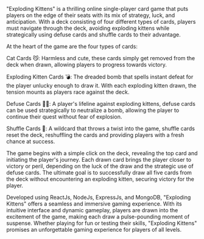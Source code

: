 "Exploding Kittens" is a thrilling online single-player card game that puts players on the edge of their seats with its mix of strategy, luck, and anticipation. With a deck consisting of four different types of cards, players must navigate through the deck, avoiding exploding kittens while strategically using defuse cards and shuffle cards to their advantage.

At the heart of the game are the four types of cards:

Cat Cards 😼: Harmless and cute, these cards simply get removed from the deck when drawn, allowing players to progress towards victory.

Exploding Kitten Cards 💣: The dreaded bomb that spells instant defeat for the player unlucky enough to draw it. With each exploding kitten drawn, the tension mounts as players race against the deck.

Defuse Cards 🙅‍♂️: A player's lifeline against exploding kittens, defuse cards can be used strategically to neutralize a bomb, allowing the player to continue their quest without fear of explosion.

Shuffle Cards 🔀: A wildcard that throws a twist into the game, shuffle cards reset the deck, reshuffling the cards and providing players with a fresh chance at success.

The game begins with a simple click on the deck, revealing the top card and initiating the player's journey. Each drawn card brings the player closer to victory or peril, depending on the luck of the draw and the strategic use of defuse cards. The ultimate goal is to successfully draw all five cards from the deck without encountering an exploding kitten, securing victory for the player.

Developed using ReactJs, NodeJs, ExpressJs, and MongoDB, "Exploding Kittens" offers a seamless and immersive gaming experience. With its intuitive interface and dynamic gameplay, players are drawn into the excitement of the game, making each draw a pulse-pounding moment of suspense. Whether playing for fun or testing their skills, "Exploding Kittens" promises an unforgettable gaming experience for players of all levels.
